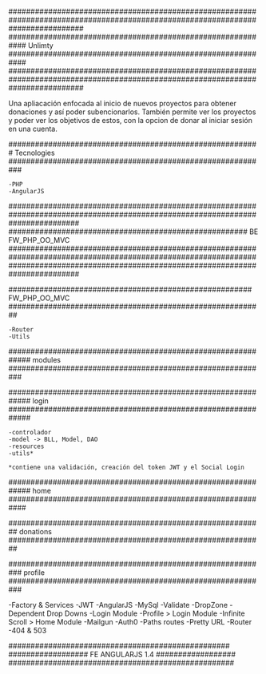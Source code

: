 #################################################################################################################################
############################################################ Unlimty ############################################################
#################################################################################################################################

Una apliacación enfocada al inicio de nuevos proyectos para obtener donaciones y así poder subencionarlos.
También permite ver los proyectos y poder ver los objetivos de estos, con la opcion de donar al iniciar sesión en una cuenta.


######################################################### Tecnologies ###########################################################

    -PHP
    -AngularJS


################################################################################################################################
###################################################### BE FW_PHP_OO_MVC ########################################################
################################################################################################################################

####################################################### FW_PHP_OO_MVC ##########################################################

    -Router
    -Utils


############################################################# modules ###########################################################
    
############################################################# login #############################################################

    -controlador
    -model -> BLL, Model, DAO
    -resources
    -utils*

    *contiene una validación, creación del token JWT y el Social Login



############################################################# home ############################################################




########################################################## donations ##########################################################




########################################################### profile ###########################################################






-Factory & Services
-JWT
-AngularJS
-MySql
-Validate
-DropZone
-Dependent Drop Downs
-Login Module
-Profile > Login Module
-Infinite Scroll > Home Module
-Mailgun
-Auth0
-Paths routes
-Pretty URL
-Router
-404 & 503


##################################################
################## FE ANGULARJS 1.4 ##################
###################################################

